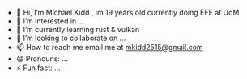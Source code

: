 - 👋 Hi, I’m Michael Kidd , im 19 years old currently doing EEE at UoM
- 👀 I’m interested in ...
- 🌱 I’m currently learning rust & vulkan
- 💞️ I’m looking to collaborate on ...
- 📫 How to reach me email me at mkidd2515@gmail.com
- 😄 Pronouns: ...
- ⚡ Fun fact: ...

<!---
DrOnionMan/DrOnionMan is a ✨ special ✨ repository because its `README.md` (this file) appears on your GitHub profile.
You can click the Preview link to take a look at your changes.
--->

